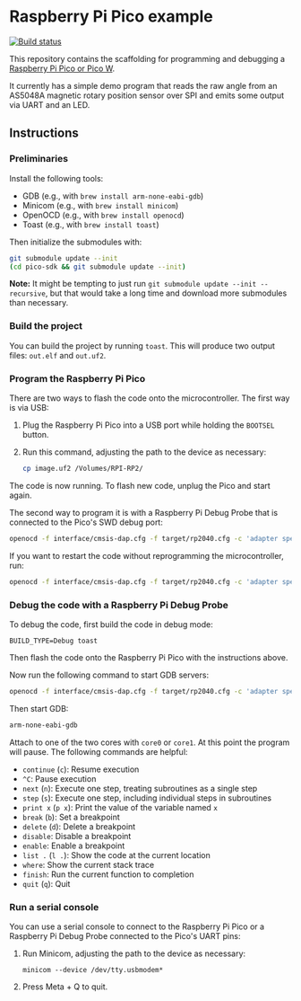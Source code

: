 # Raspberry Pi Pico example

[![Build status](https://github.com/stepchowfun/pico/actions/workflows/ci.yml/badge.svg?branch=main)](https://github.com/stepchowfun/pico/actions?query=branch%3Amain)

This repository contains the scaffolding for programming and debugging a [Raspberry Pi Pico or Pico W](https://www.raspberrypi.com/documentation/microcontrollers/raspberry-pi-pico.html).

It currently has a simple demo program that reads the raw angle from an AS5048A magnetic rotary position sensor over SPI and emits some output via UART and an LED.

## Instructions

### Preliminaries

Install the following tools:

- GDB (e.g., with `brew install arm-none-eabi-gdb`)
- Minicom (e.g., with `brew install minicom`)
- OpenOCD (e.g., with `brew install openocd`)
- Toast (e.g., with `brew install toast`)

Then initialize the submodules with:

   ```sh
   git submodule update --init
   (cd pico-sdk && git submodule update --init)
   ```

**Note:** It might be tempting to just run `git submodule update --init --recursive`, but that would take a long time and download more submodules than necessary.

### Build the project

You can build the project by running `toast`. This will produce two output files: `out.elf` and `out.uf2`.

### Program the Raspberry Pi Pico

There are two ways to flash the code onto the microcontroller. The first way is via USB:

1. Plug the Raspberry Pi Pico into a USB port while holding the `BOOTSEL` button.
2. Run this command, adjusting the path to the device as necessary:

   ```sh
   cp image.uf2 /Volumes/RPI-RP2/
   ```

The code is now running. To flash new code, unplug the Pico and start again.

The second way to program it is with a Raspberry Pi Debug Probe that is connected to the Pico's SWD debug port:

```sh
openocd -f interface/cmsis-dap.cfg -f target/rp2040.cfg -c 'adapter speed 5000; program out.elf verify reset exit'
```

If you want to restart the code without reprogramming the microcontroller, run:

```sh
openocd -f interface/cmsis-dap.cfg -f target/rp2040.cfg -c 'adapter speed 5000; init; reset; exit'
```

### Debug the code with a Raspberry Pi Debug Probe

To debug the code, first build the code in debug mode:

```
BUILD_TYPE=Debug toast
```

Then flash the code onto the Raspberry Pi Pico with the instructions above.

Now run the following command to start GDB servers:

```sh
openocd -f interface/cmsis-dap.cfg -f target/rp2040.cfg -c 'adapter speed 5000'
```

Then start GDB:

```sh
arm-none-eabi-gdb
```

Attach to one of the two cores with `core0` or `core1`. At this point the program will pause. The following commands are helpful:
- `continue` (`c`): Resume execution
- `^C`: Pause execution
- `next` (`n`): Execute one step, treating subroutines as a single step
- `step` (`s`): Execute one step, including individual steps in subroutines
- `print x` (`p x`): Print the value of the variable named `x`
- `break` (`b`): Set a breakpoint
- `delete` (`d`): Delete a breakpoint
- `disable`: Disable a breakpoint
- `enable`: Enable a breakpoint
- `list .` (`l .`): Show the code at the current location
- `where`: Show the current stack trace
- `finish`: Run the current function to completion
- `quit` (`q`): Quit

### Run a serial console

You can use a serial console to connect to the Raspberry Pi Pico or a Raspberry Pi Debug Probe connected to the Pico's UART pins:

1. Run Minicom, adjusting the path to the device as necessary:

   ```
   minicom --device /dev/tty.usbmodem*
   ```
2. Press Meta + Q to quit.
